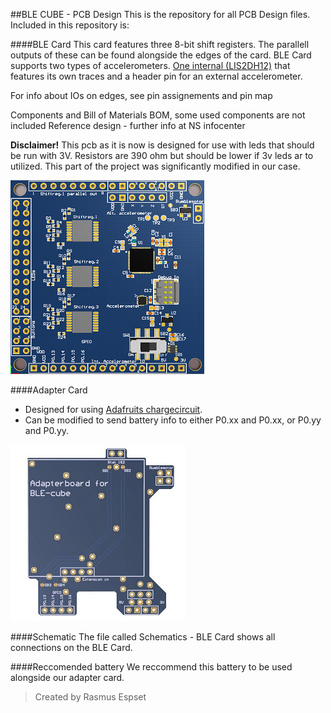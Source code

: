 ##BLE CUBE - PCB Design
This is the repository for all PCB Design files. Included in this repository is:

####BLE Card
This card features three 8-bit shift registers. The parallell outputs of these can be found alongside the edges of the card.
BLE Card supports two types of accelerometers. [One internal (LIS2DH12)](http://www.st.com/content/ccc/resource/technical/document/datasheet/12/c0/5c/36/b9/58/46/f2/DM00091513.pdf/files/DM00091513.pdf/jcr:content/translations/en.DM00091513.pdf) that features its own traces and a header pin for an external accelerometer.

For info about IOs on edges, see pin assignements and pin map

Components and Bill of Materials BOM, some used components are not included
Reference design - further info at NS infocenter

**Disclaimer!** This pcb as it is now is designed for use with leds that should be run with 3V. Resistors are 390 ohm but should be lower if 3v leds ar to utilized. This part of the project was significantly modified in our case.

![BLE Card](https://raw.githubusercontent.com/blecube/PCB-Design/master/images/PCB%20Design%20-%20BLE%20Card%20-%203D%20-%20small.png)


####Adapter Card
* Designed for using [Adafruits chargecircuit](https://www.adafruit.com/product/259).
* Can be modified to send battery info to either P0.xx and P0.xx, or P0.yy and P0.yy.


![BLE Card](https://raw.githubusercontent.com/blecube/PCB-Design/master/images/PCB%20Design%20-%20Adapter%20Card%20-%20Small.jpg)


####Schematic
The file called Schematics - BLE Card shows all connections on the BLE Card.


####Reccomended battery
We reccommend this battery to be used alongside our adapter card.




> Created by Rasmus Espset